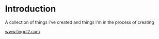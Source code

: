 # Introduction
A collection of things I've created and things I'm in the process of creating

www.tingcl2.com
